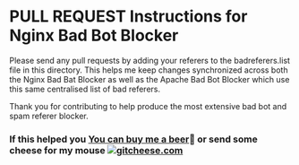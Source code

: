 # PULL REQUEST Instructions for Nginx Bad Bot Blocker

Please send any pull requests by adding your referers to the badreferers.list file
in this directory. This helps me keep changes synchronized across both the Nginx Bad Bat Blocker
as well as the Apache Bad Bot Blocker which use this same centralised list of bad referers.

Thank you for contributing to help produce the most extensive bad bot and spam referer
blocker.

### If this helped you [You can buy me a beer](https://www.paypal.com/cgi-bin/webscr?cmd=_s-xclick&hosted_button_id=BKF9XT6WHATLG):beer: or send some cheese for my mouse [![gitcheese.com](https://api.gitcheese.com/v1/projects/92bf5669-7d2c-447d-baa4-216ac9e720a6/badges)](https://www.gitcheese.com/app/#/projects/92bf5669-7d2c-447d-baa4-216ac9e720a6/pledges/create)